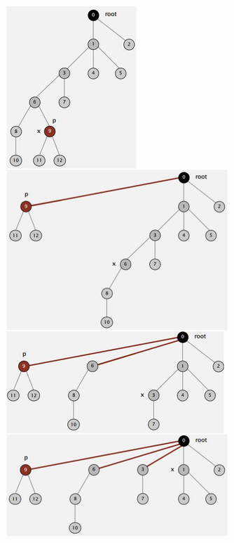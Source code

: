 ![Weighted Quick Union Path Compression](../img/union-find-path-compression-1.jpg)
![Weighted Quick Union Path Compression](../img/union-find-path-compression-2.jpg)
![Weighted Quick Union Path Compression](../img/union-find-path-compression-3.jpg)
![Weighted Quick Union Path Compression](../img/union-find-path-compression-4.jpg)
